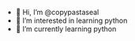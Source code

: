 - 👋 Hi, I’m @copypastaseal
- 👀 I’m interested in learning python
- 🌱 I’m currently learning python

<!---
copypastaseal/copypastaseal is a ✨ special ✨ repository because its `README.md` (this file) appears on your GitHub profile.
You can click the Preview link to take a look at your changes.
--->
